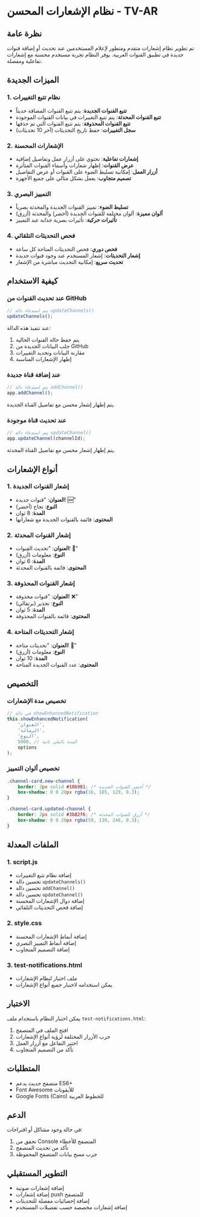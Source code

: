 # نظام الإشعارات المحسن - TV-AR

## نظرة عامة

تم تطوير نظام إشعارات متقدم ومتطور لإعلام المستخدمين عند تحديث أو إضافة قنوات جديدة في تطبيق القنوات العربية. يوفر النظام تجربة مستخدم محسنة مع إشعارات تفاعلية ومفصلة.

## الميزات الجديدة

### 1. نظام تتبع التغييرات
- **تتبع القنوات الجديدة**: يتم تتبع القنوات المضافة حديثاً
- **تتبع القنوات المحدثة**: يتم تتبع التغييرات في بيانات القنوات الموجودة
- **تتبع القنوات المحذوفة**: يتم تتبع القنوات التي تم حذفها
- **سجل التغييرات**: حفظ تاريخ التحديثات (آخر 10 تحديثات)

### 2. الإشعارات المحسنة
- **إشعارات تفاعلية**: تحتوي على أزرار عمل وتفاصيل إضافية
- **عرض القنوات**: إظهار شعارات وأسماء القنوات المتأثرة
- **أزرار العمل**: إمكانية تسليط الضوء على القنوات أو عرض التفاصيل
- **تصميم متجاوب**: يعمل بشكل مثالي على جميع الأجهزة

### 3. التمييز البصري
- **تسليط الضوء**: تمييز القنوات الجديدة والمحدثة بصرياً
- **ألوان مميزة**: ألوان مختلفة للقنوات الجديدة (أخضر) والمحدثة (أزرق)
- **تأثيرات حركية**: تأثيرات بصرية جذابة عند التمييز

### 4. فحص التحديثات التلقائي
- **فحص دوري**: فحص التحديثات المتاحة كل ساعة
- **إشعار التحديثات**: إشعار المستخدم عند وجود قنوات جديدة
- **تحديث سريع**: إمكانية التحديث مباشرة من الإشعار

## كيفية الاستخدام

### عند تحديث القنوات من GitHub
```javascript
// يتم استدعاء دالة updateChannels()
updateChannels();
```

عند تنفيذ هذه الدالة:
1. يتم حفظ حالة القنوات الحالية
2. جلب البيانات الجديدة من GitHub
3. مقارنة البيانات وتحديد التغييرات
4. إظهار الإشعارات المناسبة

### عند إضافة قناة جديدة
```javascript
// يتم استدعاء دالة addChannel()
app.addChannel();
```

يتم إظهار إشعار محسن مع تفاصيل القناة الجديدة.

### عند تحديث قناة موجودة
```javascript
// يتم استدعاء دالة updateChannel()
app.updateChannel(channelId);
```

يتم إظهار إشعار محسن مع تفاصيل القناة المحدثة.

## أنواع الإشعارات

### 1. إشعار القنوات الجديدة
- **العنوان**: "قنوات جديدة! 🆕"
- **النوع**: نجاح (أخضر)
- **المدة**: 8 ثوان
- **المحتوى**: قائمة بالقنوات الجديدة مع شعاراتها

### 2. إشعار القنوات المحدثة
- **العنوان**: "تحديث القنوات! 🔄"
- **النوع**: معلومات (أزرق)
- **المدة**: 6 ثوان
- **المحتوى**: قائمة بالقنوات المحدثة

### 3. إشعار القنوات المحذوفة
- **العنوان**: "قنوات محذوفة! ❌"
- **النوع**: تحذير (برتقالي)
- **المدة**: 5 ثوان
- **المحتوى**: قائمة بالقنوات المحذوفة

### 4. إشعار التحديثات المتاحة
- **العنوان**: "تحديثات متاحة! 🔔"
- **النوع**: معلومات (أزرق)
- **المدة**: 10 ثوان
- **المحتوى**: عدد القنوات الجديدة المتاحة

## التخصيص

### تخصيص مدة الإشعارات
```javascript
// في دالة showEnhancedNotification
this.showEnhancedNotification(
    'العنوان',
    'الرسالة',
    'النوع',
    5000, // المدة بالملي ثانية
    options
);
```

### تخصيص ألوان التمييز
```css
.channel-card.new-channel {
    border: 2px solid #10b981; /* أخضر للقنوات الجديدة */
    box-shadow: 0 0 20px rgba(16, 185, 129, 0.3);
}

.channel-card.updated-channel {
    border: 2px solid #3b82f6; /* أزرق للقنوات المحدثة */
    box-shadow: 0 0 20px rgba(59, 130, 246, 0.3);
}
```

## الملفات المعدلة

### 1. script.js
- إضافة نظام تتبع التغييرات
- تحسين دالة `updateChannels()`
- تحسين دالة `addChannel()`
- تحسين دالة `updateChannel()`
- إضافة دوال الإشعارات المحسنة
- إضافة فحص التحديثات التلقائي

### 2. style.css
- إضافة أنماط الإشعارات المحسنة
- إضافة أنماط التمييز البصري
- إضافة التصميم المتجاوب

### 3. test-notifications.html
- ملف اختبار لنظام الإشعارات
- يمكن استخدامه لاختبار جميع أنواع الإشعارات

## الاختبار

يمكن اختبار النظام باستخدام ملف `test-notifications.html`:

1. افتح الملف في المتصفح
2. جرب الأزرار المختلفة لرؤية أنواع الإشعارات
3. اختبر التفاعل مع أزرار العمل
4. تأكد من التصميم المتجاوب

## المتطلبات

- متصفح حديث يدعم ES6+
- Font Awesome للأيقونات
- Google Fonts (Cairo) للخطوط العربية

## الدعم

في حالة وجود مشاكل أو اقتراحات:
1. تحقق من Console المتصفح للأخطاء
2. تأكد من تحديث المتصفح
3. جرب مسح بيانات المتصفح المحفوظة

## التطوير المستقبلي

- إضافة إشعارات صوتية
- إضافة إشعارات push للمتصفح
- إضافة إحصائيات مفصلة للتحديثات
- إضافة إشعارات مخصصة حسب تفضيلات المستخدم
